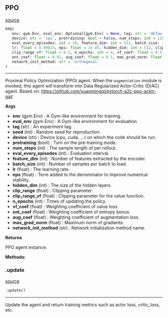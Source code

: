 #


## PPO
[source](https://github.com/RLE-Foundation/rllte/blob/main/rllte/agent/ppo.py/#L40)
```python 
PPO(
   env: gym.Env, eval_env: Optional[gym.Env] = None, tag: str = 'default', seed: int = 1,
   device: str = 'cpu', pretraining: bool = False, num_steps: int = 128,
   eval_every_episodes: int = 10, feature_dim: int = 512, batch_size: int = 256,
   lr: float = 0.00025, eps: float = 1e-05, hidden_dim: int = 512, clip_range: float = 0.1,
   clip_range_vf: float = 0.1, n_epochs: int = 4, vf_coef: float = 0.5,
   ent_coef: float = 0.01, aug_coef: float = 0.1, max_grad_norm: float = 0.5,
   network_init_method: str = 'orthogonal'
)
```


---
Proximal Policy Optimization (PPO) agent.
When the `augmentation` module is invoked, this agent will transform into Data Regularized Actor-Critic (DrAC) agent.
Based on: https://github.com/yuanmingqi/pytorch-a2c-ppo-acktr-gail


**Args**

* **env** (gym.Env) : A Gym-like environment for training.
* **eval_env** (gym.Env) : A Gym-like environment for evaluation.
* **tag** (str) : An experiment tag.
* **seed** (int) : Random seed for reproduction.
* **device** (str) : Device (cpu, cuda, ...) on which the code should be run.
* **pretraining** (bool) : Turn on the pre-training mode.
* **num_steps** (int) : The sample length of per rollout.
* **eval_every_episodes** (int) : Evaluation interval.
* **feature_dim** (int) : Number of features extracted by the encoder.
* **batch_size** (int) : Number of samples per batch to load.
* **lr** (float) : The learning rate.
* **eps** (float) : Term added to the denominator to improve numerical stability.
* **hidden_dim** (int) : The size of the hidden layers.
* **clip_range** (float) : Clipping parameter.
* **clip_range_vf** (float) : Clipping parameter for the value function.
* **n_epochs** (int) : Times of updating the policy.
* **vf_coef** (float) : Weighting coefficient of value loss.
* **ent_coef** (float) : Weighting coefficient of entropy bonus.
* **aug_coef** (float) : Weighting coefficient of augmentation loss.
* **max_grad_norm** (float) : Maximum norm of gradients.
* **network_init_method** (str) : Network initialization method name.



**Returns**

PPO agent instance.


**Methods:**


### .update
[source](https://github.com/RLE-Foundation/rllte/blob/main/rllte/agent/ppo.py/#L167)
```python
.update()
```

---
Update the agent and return training metrics such as actor loss, critic_loss, etc.
